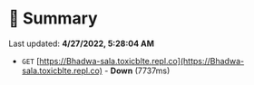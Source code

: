 # 📖 Summary
Last updated: **4/27/2022, 5:28:04 AM**

- `GET` [https://Bhadwa-sala.toxicblte.repl.co](https://Bhadwa-sala.toxicblte.repl.co) - **Down** (7737ms)
